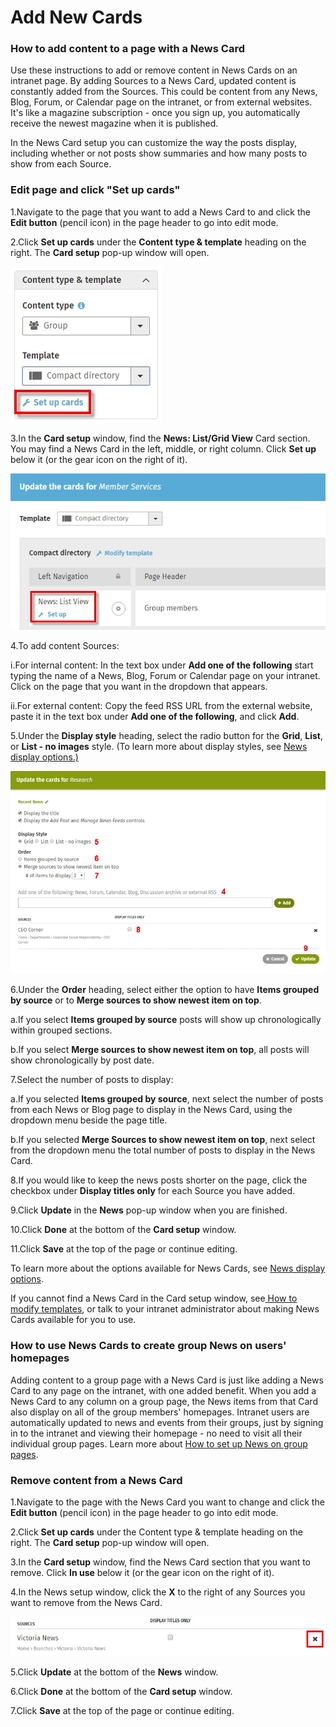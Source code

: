 # Add New Cards



### How to add content to a page with a News Card

Use these instructions to add or remove content in News Cards on an intranet page. By adding Sources to a News Card, updated content is constantly added from the Sources. This could be content from any News, Blog, Forum, or Calendar page on the intranet, or from external websites. It's like a magazine subscription - once you sign up, you automatically receive the newest magazine when it is published.  
  
In the News Card setup you can customize the way the posts display, including whether or not posts show summaries and how many posts to show from each Source.

### Edit page and click "Set up cards"

1.Navigate to the page that you want to add a News Card to and click the **Edit button** \(pencil icon\) in the page header to go into edit mode.

2.Click **Set up cards** under the **Content type & template** heading on the right. The **Card setup** pop-up window will open.  


![](../../.gitbook/assets/1%20%285%29.jpg)

3.In the **Card setup** window, find the **News: List/Grid View** Card section. You may find a News Card in the left, middle, or right column. Click **Set up** below it \(or the gear icon on the right of it\).

![](../../.gitbook/assets/2%20%2897%29.jpg)



4.To add content Sources: 

i.For internal content: In the text box under **Add one of the following** start typing the name of a News, Blog, Forum or Calendar page on your intranet. Click on the page that you want in the dropdown that appears.

ii.For external content: Copy the feed RSS URL from the external website, paste it in the text box under **Add one of the following**, and click **Add**.

5.Under the **Display style** heading, select the radio button for the **Grid**, **List**, or **List - no images** style. \(To learn more about display styles, see [News display options.\)](new-display-options.md)

![](../../.gitbook/assets/3%20%2840%29.jpg)



6.Under the **Order** heading, select either the option to have **Items grouped by source** or to **Merge sources to show newest item on top**.

a.If you select **Items grouped by source** posts will show up chronologically within grouped sections.

b.If you select **Merge sources to show newest item on top**, all posts will show chronologically by post date.

7.Select the number of posts to display:

a.If you selected **Items grouped by source**, next select the number of posts from each News or Blog page to display in the News Card, using the dropdown menu beside the page title.

b.If you selected **Merge Sources to show newest item on top**, next select from the dropdown menu the total number of posts to display in the News Card.

8.If you would like to keep the news posts shorter on the page, click the checkbox under **Display titles only** for each Source you have added.

9.Click **Update** in the **News** pop-up window when you are finished.

10.Click **Done** at the bottom of the **Card setup** window.

11.Click **Save** at the top of the page or continue editing.

To learn more about the options available for News Cards, see [News display options](new-display-options.md).  
  
If you cannot find a News Card in the Card setup window, see[ How to modify templates](../add-pages-and-sections/modify-templates.md), or talk to your intranet administrator about making News Cards available for you to use.

### How to use News Cards to create group News on users' homepages

Adding content to a group page with a News Card is just like adding a News Card to any page on the intranet, with one added benefit. When you add a News Card to any column on a group page, the News items from that Card also display on all of the group members' homepages. Intranet users are automatically updated to news and events from their groups, just by signing in to the intranet and viewing their homepage - no need to visit all their individual group pages. Learn more about [How to set up News on group pages](../add-pages-and-sections/add-a-group-page/set-up-news-or-group-pages.md).

### Remove content from a News Card

1.Navigate to the page with the News Card you want to change and click the **Edit button** \(pencil icon\) in the page header to go into edit mode.

2.Click **Set up cards** under the Content type & template heading on the right. The **Card setup** pop-up window will open.

3.In the **Card setup** window, find the News Card section that you want to remove. Click **In use** below it \(or the gear icon on the right of it\).

4.In the News setup window, click the **X** to the right of any Sources you want to remove from the News Card.

![](../../.gitbook/assets/4%20%289%29.jpg)



5.Click **Update** at the bottom of the **News** window.

6.Click **Done** at the bottom of the **Card setup** window.

7.Click **Save** at the top of the page or continue editing.

